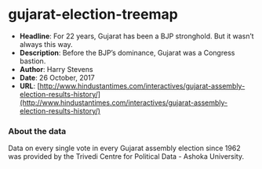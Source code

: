 # gujarat-election-treemap
- **Headline**: For 22 years, Gujarat has been a BJP stronghold. But it wasn’t always this way.
- **Description**: Before the BJP’s dominance, Gujarat was a Congress bastion.
- **Author**: Harry Stevens
- **Date**: 26 October, 2017
- **URL**: [http://www.hindustantimes.com/interactives/gujarat-assembly-election-results-history/](http://www.hindustantimes.com/interactives/gujarat-assembly-election-results-history/)

### About the data
Data on every single vote in every Gujarat assembly election since 1962 was provided by the Trivedi Centre for Political Data - Ashoka University.